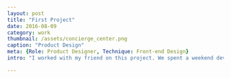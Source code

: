 ```yaml
---
layout: post
title: "First Project"
date: 2016-08-09
category: work
thumbnail: /assets/concierge_center.png
caption: "Product Design"
meta: {Role: Product Designer, Technique: Front-end Design}
intro: "I worked with my friend on this project. We spent a weekend developing user stories and aligning design to solve business goals."

---
```


